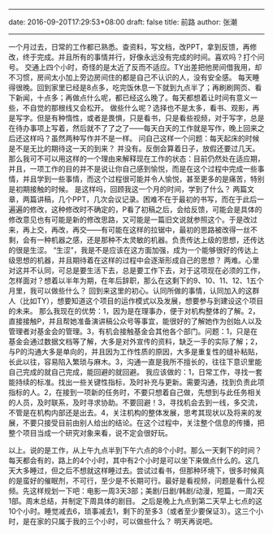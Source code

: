 
---

date: 2016-09-20T17:29:53+08:00
draft: false
title: 前路 
author: 张潮

---




一个月过去，日常的工作都已熟悉。查资料，写文档，改PPT，拿到反馈，再修改，终于完成。并且所有的事情并行，好像永远没有完成的时间。喜欢吗？打个问号。
交通上四个小时，奇怪的是太近了反而不适应。TY出差把他房间借我用，却不习惯，房间太小加上旁边房间住的都是自己不认识的人，没有安全感。
每天睡得很晚。回到家里已经是8点多，吃完饭休息一下就到九点半了；再刷刷网页、看下新闻，十点多；再做点什么呢，都已经这么晚了。每天都想着让时间有意义一些，不自觉的那根线又会松开。
做些什么呢？选择也不是太多，看书、观影，再是写字。但是有种惰性，或者是畏惧，只是看书，只是看些视频，对于写字，总是在待办事项上写着，然后就不了了之了——每天白天的工作就是写作，晚上回来之后还这样吗？虽然两种写作并不是一样。
问自己这样一个问题：每天起床的时候是不是无比的期待这一天的到来？
并没有。反倒会算着日子，放假还要过几天。
那么我可不可以用这样的一个理由来解释现在工作的状态：目前仍然处在适应期，并且，一项工作的目的并不是说让你自己感到愉悦，而是在这个过程中完成一些事情，并且学到一些事情，而这个过程很可能并令人愉悦，甚至更多的是痛苦，特别是初期接触的时候。
是这样吗，回顾我这一个月的时间，学到了什么？
两篇文章，两篇讲稿，几个PPT，几次会议记录。困难不在于最初的书写，而在于此后一遍遍的修改，这种修改时不确定的，P看了初稿之后，会给反馈，可能会是具体的修改意见也有可能是新的修改思路，又可能是一篇旧文说就参照这个。于是改过来，再上交，再改，再交——有可能在这样的拉锯中，最初的思路被改得一丝不剩，会有一种机器之感，还是那种不太灵敏的机器。负责传达上级的思想，还传达的很是生涩。
“生涩”，我是不是应该在这方面加强，成为一个能够很好的传达上级思想的机器，并且期待着在这样的过程中会逐渐形成自己的思想？
两难。心里对这并不认同，可总是要生活下去，总是要工作下去，对于这项现在必须的工作，怎样面对？想着以半年为期，在年后辞职，那么在这剩下的9、10、11、12、1五个月里，我可以做些什么？
回到来这里的初心。认同所做的事情，认同加入的这群人（比如TY），想要知道这个项目的运作模式以及发展，想要参与到建设这个项目的未来。
那么我现在的优势：1，因为是在理事办，便于对机构整体的了解。2，直接接触P，并且帮她准备演讲稿公众号等事宜，能很好的了解她作为创始人以及管理者对基金会的管理。3，有机会接触基金会其他各个部门。问题：1，只是在基金会通过数据文档等了解，大多是对外宣传的资料，缺乏一手的实际了解；2，与P的沟通大多是单向的，并且因为工作性质的原因，大多是重复性的缝补粘贴，长此以往，容易陷入繁琐与麻木。3，沟通一直是我所不擅长的，往往下意识里能自己完成的就自己完成，能回避的就回避。
我应该做的：1，日常工作，寻找一套能持续的标准。找出一些关键性指标，及时补充与更新。需要沟通，找到负责此项指标的人。2，在接到一项新的任务时，不要只想着自己做，先想到与此任务相关的人员，及时联系，及时寻求协助。不要回避！3，寻找机会去到一线，多交流，不管是在机构内部还是出去。4，关注机构的整体发展，思考其现状以及将来的发展，不要只接受目前由别人给出的结论。在这个过程中，关注整个信息的传播，把整个项目当成一个研究对象来看，说不定会很好玩。

以上。说的是工作，从上午九点半到下午六点的8个小时。那么一天剩下的时间？
每天都会有的，路上的4个小时，其中有2个小时是可以坐下来做点什么的。这几天大多睡过，但之后不想就这样睡过去。尝试过看书，但那种环境下，很多时候真的是蛮好的催眠剂，不可行，至少是不长期可行。最好是看视频，问题是看什么视频。先这样规划一下吧：电影一周3天3部；美剧/日剧/韩剧/动漫，短篇，一周2天1部。周末总结，并制定下周具体的剧目。
之后是晚上九点到第二天早上七点的这10个小时。睡觉减去6，琐事减去1，剩下的至多3（或者至少要保证3）。这三个小时，是在家的只属于我的三个小时，可以做些什么？
明天再说吧。















